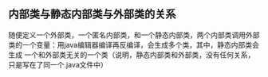 ##  内部类与静态内部类与外部类的关系
随便定义一个外部类，一个匿名内部类，和一个静态内部类，两个内部类调用外部类的一个变量：用java编辑器编译再反编译，会生成多个类，其中，静态内部类会生成
一个和外部类无关的一个类（说明，静态内部类和外部类，没有任何关系，只是写在了同一个.java文件中）

